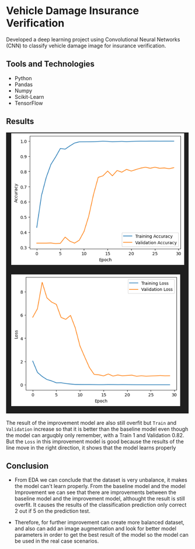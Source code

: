 
# Vehicle Damage Insurance Verification

Developed a deep learning project using Convolutional Neural Networks (CNN) to classify vehicle damage image for insurance verification.

## Tools and Technologies

*   Python
*   Pandas
*   Numpy
*   Scikit-Learn
*   TensorFlow

## Results

![App Screenshot](./images/ss.png)

The result of the improvement model are also still overfit but `Train` and `Validation` increase so that it is better than the baseline model even though the model can arguqbly only remember, with a Train 1 and Validation 0.82. But the `Loss` in this improvement model is good because the results of the line move in the right direction, it shows that the model learns properly

## Conclusion

- From EDA we can conclude that the dataset is very unbalance, it makes the model can't learn properly. From the baseline model and the model Improvement we can see that there are improvements between the baseline model and the improvement model, althought the result is still overfit. It causes the results of the classification prediction only correct 2 out if 5 on the prediction test.

- Therefore, for further improvement can create more balanced dataset, and also can add an image augmentation and look for better model parameters in order to get the best result of the model so the model can be used in the real case scenarios.
